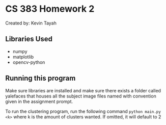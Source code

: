 # CS 383 Homework 2

Created by: Kevin Tayah

## Libraries Used

- numpy
- matplotlib
- opencv-python

## Running this program

Make sure libraries are installed and make sure there exists a folder called yalefaces that houses all the subject image files named with convention given in the assignment prompt.

To run the clustering program, run the following command `python main.py <k>` where k is the amount of clusters wanted. If omitted, it will default to 2
